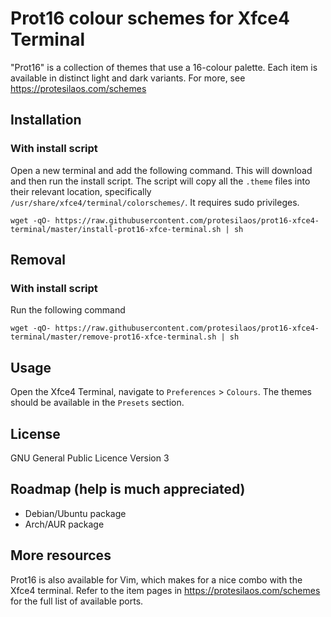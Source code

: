# Prot16 colour schemes for Xfce4 Terminal

"Prot16" is a collection of themes that use a 16-colour palette. Each item is available in distinct light and dark variants. For more, see https://protesilaos.com/schemes

## Installation

### With install script

Open a new terminal and add the following command. This will download and then run the install script. The script will copy all the `.theme` files into their relevant location, specifically `/usr/share/xfce4/terminal/colorschemes/`. It requires sudo privileges.

```shell
wget -qO- https://raw.githubusercontent.com/protesilaos/prot16-xfce4-terminal/master/install-prot16-xfce-terminal.sh | sh
```

## Removal

### With install script

Run the following command

```shell
wget -qO- https://raw.githubusercontent.com/protesilaos/prot16-xfce4-terminal/master/remove-prot16-xfce-terminal.sh | sh
```

## Usage

Open the Xfce4 Terminal, navigate to `Preferences` > `Colours`. The themes should be available in the `Presets` section.

## License

GNU General Public Licence Version 3

## Roadmap (help is much appreciated)

- Debian/Ubuntu package
- Arch/AUR package

## More resources

Prot16 is also available for Vim, which makes for a nice combo with the Xfce4 terminal. Refer to the item pages in https://protesilaos.com/schemes for the full list of available ports.

